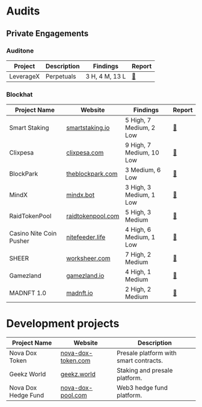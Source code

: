 
# Audits
## Private Engagements

### Auditone

|Project|Description|Findings|Report|
|-------|-----------|--------|------|
|LeverageX|Perpetuals|3 H, 4 M, 13 L|[📄](https://www.auditone.io/audit-report/leveragex-audit)|


### Blockhat 

| Project Name            | Website                                | Findings                | Report                                                                                   |
|-------------------------|----------------------------------------|-------------------------|------------------------------------------------------------------------------------------|
| Smart Staking           | [smartstaking.io](https://smartstaking.io/) | 5 High, 7 Medium, 2 Low | [📄](https://blockhat.io/report-pdfs/01JH958TB16JYASTSQQV0Z0WBX.pdf) |
| Clixpesa                | [clixpesa.com](https://clixpesa.com/)  | 9 High, 7 Medium, 10 Low | [📄](https://blockhat.io/report-pdfs/01JF3Q4XTA29TNHECH5XA11R7H.pdf) |
| BlockPark               | [theblockpark.com](https://blockpark.gitbook.io/proptoken) | 3 Medium, 6 Low          | [📄](https://blockhat.io/report-pdfs/01JF3QCYFHKYMC6FDW31SGRWDY.pdf) |
| MindX                  | [mindx.bot](https://mindx.bot/)         | 3 High, 3 Medium, 1 Low | [📄](https://blockhat.io/report-pdfs/01JH94WQCTNTF6XEAAB3WCAFMN.pdf) |
| RaidTokenPool           | [raidtokenpool.com](-) | 5 High, 3 Medium        | [📄](https://blockhat.io/report-pdfs/01JH96YA1BTCDAEXVF7CK1322S.pdf) |
| Casino Nite Coin Pusher | [nitefeeder.life](https://nitefeeder.life/) | 4 High, 6 Medium, 1 Low  | [📄](https://blockhat.io/report-pdfs/01JH96SN5TE6MYDM7HB0VR5Y24.pdf) |
| SHEER                  | [worksheer.com](https://worksheer.com/) | 7 High, 2 Medium | [📄](https://blockhat.io/report-pdfs/01JH95E7W13F7Y2Z92FZXKCNNJ.pdf) |
| Gamezland           | [gamezland.io](http://www.gamezland.io/) | 4 High, 1 Medium     | [📄](https://blockhat.io/report-pdfs/01JH95N5GAA5BG3C47TD5342AN.pdf) |
| MADNFT 1.0        | [madnft.io](https://madnft.io) | 2 High, 2 Medium     | [📄](https://blockhat.io/report-pdfs/01JF3Q9QG7WRDVX97670Q1M3YC.pdf) |






# Development projects
| Project Name           | Website                                     | Description                                      |
|------------------------|---------------------------------------------|------------------------------------------------|
| Nova Dox Token         | [nova-dox-token.com](https://www.nova-dox-token.com) | Presale platform with smart contracts.         |
| Geekz World            | [geekz.world](https://geekz.world)          | Staking and presale platform.                  |
| Nova Dox Hedge Fund    | [nova-dox-pool.com](https://nova-dox-pool.com) | Web3 hedge fund platform.                      |


